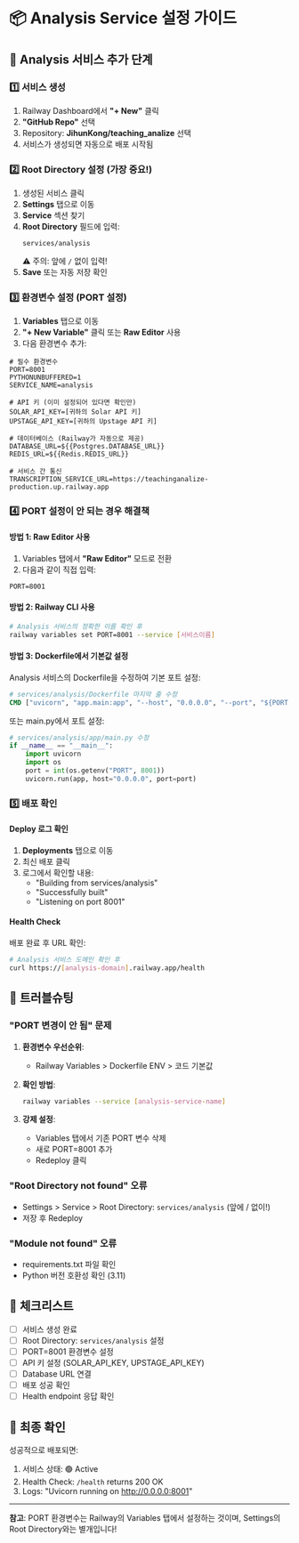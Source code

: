 # 📦 Analysis Service 설정 가이드

## 🎯 Analysis 서비스 추가 단계

### 1️⃣ 서비스 생성
1. Railway Dashboard에서 **"+ New"** 클릭
2. **"GitHub Repo"** 선택
3. Repository: **JihunKong/teaching_analize** 선택
4. 서비스가 생성되면 자동으로 배포 시작됨

### 2️⃣ Root Directory 설정 (가장 중요!)
1. 생성된 서비스 클릭
2. **Settings** 탭으로 이동
3. **Service** 섹션 찾기
4. **Root Directory** 필드에 입력:
   ```
   services/analysis
   ```
   ⚠️ 주의: 앞에 `/` 없이 입력!
5. **Save** 또는 자동 저장 확인

### 3️⃣ 환경변수 설정 (PORT 설정)
1. **Variables** 탭으로 이동
2. **"+ New Variable"** 클릭 또는 **Raw Editor** 사용
3. 다음 환경변수 추가:

```env
# 필수 환경변수
PORT=8001
PYTHONUNBUFFERED=1
SERVICE_NAME=analysis

# API 키 (이미 설정되어 있다면 확인만)
SOLAR_API_KEY=[귀하의 Solar API 키]
UPSTAGE_API_KEY=[귀하의 Upstage API 키]

# 데이터베이스 (Railway가 자동으로 제공)
DATABASE_URL=${{Postgres.DATABASE_URL}}
REDIS_URL=${{Redis.REDIS_URL}}

# 서비스 간 통신
TRANSCRIPTION_SERVICE_URL=https://teachinganalize-production.up.railway.app
```

### 4️⃣ PORT 설정이 안 되는 경우 해결책

#### 방법 1: Raw Editor 사용
1. Variables 탭에서 **"Raw Editor"** 모드로 전환
2. 다음과 같이 직접 입력:
```
PORT=8001
```

#### 방법 2: Railway CLI 사용
```bash
# Analysis 서비스의 정확한 이름 확인 후
railway variables set PORT=8001 --service [서비스이름]
```

#### 방법 3: Dockerfile에서 기본값 설정
Analysis 서비스의 Dockerfile을 수정하여 기본 포트 설정:

```dockerfile
# services/analysis/Dockerfile 마지막 줄 수정
CMD ["uvicorn", "app.main:app", "--host", "0.0.0.0", "--port", "${PORT:-8001}"]
```

또는 main.py에서 포트 설정:

```python
# services/analysis/app/main.py 수정
if __name__ == "__main__":
    import uvicorn
    import os
    port = int(os.getenv("PORT", 8001))
    uvicorn.run(app, host="0.0.0.0", port=port)
```

### 5️⃣ 배포 확인

#### Deploy 로그 확인
1. **Deployments** 탭으로 이동
2. 최신 배포 클릭
3. 로그에서 확인할 내용:
   - "Building from services/analysis"
   - "Successfully built"
   - "Listening on port 8001"

#### Health Check
배포 완료 후 URL 확인:
```bash
# Analysis 서비스 도메인 확인 후
curl https://[analysis-domain].railway.app/health
```

## 🔧 트러블슈팅

### "PORT 변경이 안 됨" 문제
1. **환경변수 우선순위**:
   - Railway Variables > Dockerfile ENV > 코드 기본값
   
2. **확인 방법**:
   ```bash
   railway variables --service [analysis-service-name]
   ```

3. **강제 설정**:
   - Variables 탭에서 기존 PORT 변수 삭제
   - 새로 PORT=8001 추가
   - Redeploy 클릭

### "Root Directory not found" 오류
- Settings > Service > Root Directory: `services/analysis` (앞에 / 없이!)
- 저장 후 Redeploy

### "Module not found" 오류
- requirements.txt 파일 확인
- Python 버전 호환성 확인 (3.11)

## 📝 체크리스트

- [ ] 서비스 생성 완료
- [ ] Root Directory: `services/analysis` 설정
- [ ] PORT=8001 환경변수 설정
- [ ] API 키 설정 (SOLAR_API_KEY, UPSTAGE_API_KEY)
- [ ] Database URL 연결
- [ ] 배포 성공 확인
- [ ] Health endpoint 응답 확인

## 🚀 최종 확인

성공적으로 배포되면:
1. 서비스 상태: 🟢 Active
2. Health Check: `/health` returns 200 OK
3. Logs: "Uvicorn running on http://0.0.0.0:8001"

---

**참고**: PORT 환경변수는 Railway의 Variables 탭에서 설정하는 것이며, Settings의 Root Directory와는 별개입니다!
